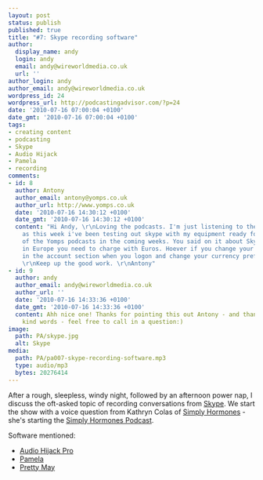 ```yaml
---
layout: post
status: publish
published: true
title: "#7: Skype recording software"
author:
  display_name: andy
  login: andy
  email: andy@wireworldmedia.co.uk
  url: ''
author_login: andy
author_email: andy@wireworldmedia.co.uk
wordpress_id: 24
wordpress_url: http://podcastingadvisor.com/?p=24
date: '2010-07-16 07:00:04 +0100'
date_gmt: '2010-07-16 07:00:04 +0100'
tags:
- creating content
- podcasting
- Skype
- Audio Hijack
- Pamela
- recording
comments:
- id: 8
  author: Antony
  author_email: antony@yomps.co.uk
  author_url: http://www.yomps.co.uk
  date: '2010-07-16 14:30:12 +0100'
  date_gmt: '2010-07-16 14:30:12 +0100'
  content: "Hi Andy, \r\nLoving the podcasts. I'm just listening to the skype podcast
    as this week i've been testing out skype with my equipment ready for the start
    of the Yomps podcasts in the coming weeks. You said on it about Skype out and
    in Europe you need to charge with Euros. Hoever if you change your skype preferences
    in the account section when you logon and change your currency preference to Sterling.
    \r\nKeep up the good work. \r\nAntony"
- id: 9
  author: andy
  author_email: andy@wireworldmedia.co.uk
  author_url: ''
  date: '2010-07-16 14:33:36 +0100'
  date_gmt: '2010-07-16 14:33:36 +0100'
  content: Ahh nice one! Thanks for pointing this out Antony - and thanks for the
    kind words - feel free to call in a question:)
image:
  path: PA/skype.jpg
  alt: Skype
media:
  path: PA/pa007-skype-recording-software.mp3
  type: audio/mp3
  bytes: 20276414
---
```

After a rough, sleepless, windy night, followed by an afternoon power nap, I discuss the oft-asked topic of recording conversations from [Skype](http://www.skype.com). We start the show with a voice question from Kathryn Colas of [Simply Hormones](http://simplyhormones.com/) - she's starting the [Simply Hormones Podcast](https://itunes.apple.com/us/podcast/simply-hormones-podcast/id392551162?mt=2).

Software mentioned:

* [Audio Hijack Pro](http://www.rogueamoeba.com/audiohijackpro/)
* [Pamela](http://www.pamela.biz)
* [Pretty May](http://www.prettymay.net/)
